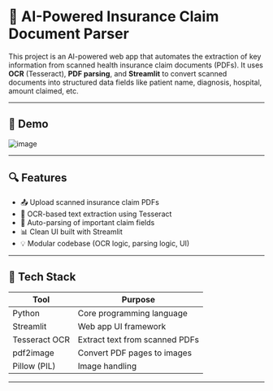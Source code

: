 # 🧾 AI-Powered Insurance Claim Document Parser

This project is an AI-powered web app that automates the extraction of key information from scanned health insurance claim documents (PDFs). It uses **OCR** (Tesseract), **PDF parsing**, and **Streamlit** to convert scanned documents into structured data fields like patient name, diagnosis, hospital, amount claimed, etc.



---

## 🚀 Demo

![image](https://github.com/user-attachments/assets/7e7c08ac-4fd5-446f-9d1a-61e1961d4034)



---

## 🔍 Features

- 📤 Upload scanned insurance claim PDFs
- 🧠 OCR-based text extraction using Tesseract
- 📄 Auto-parsing of important claim fields
- 📊 Clean UI built with Streamlit
- 💡 Modular codebase (OCR logic, parsing logic, UI)

---

## 🧰 Tech Stack

| Tool           | Purpose                          |
|----------------|----------------------------------|
| Python         | Core programming language        |
| Streamlit      | Web app UI framework             |
| Tesseract OCR  | Extract text from scanned PDFs   |
| pdf2image      | Convert PDF pages to images      |
| Pillow (PIL)   | Image handling                   |

---



